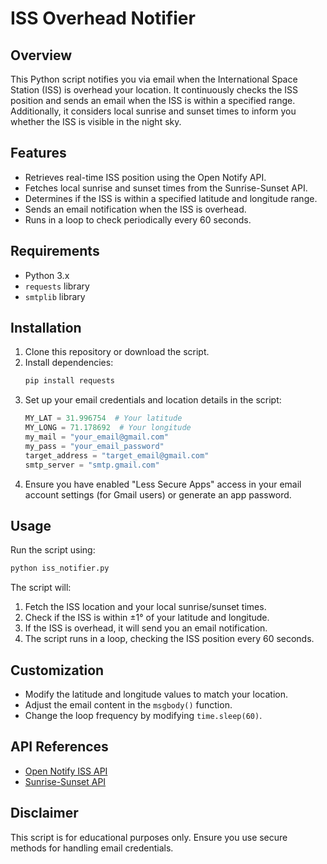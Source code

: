 # ISS Overhead Notifier

## Overview
This Python script notifies you via email when the International Space Station (ISS) is overhead your location. It continuously checks the ISS position and sends an email when the ISS is within a specified range. Additionally, it considers local sunrise and sunset times to inform you whether the ISS is visible in the night sky.

## Features
- Retrieves real-time ISS position using the Open Notify API.
- Fetches local sunrise and sunset times from the Sunrise-Sunset API.
- Determines if the ISS is within a specified latitude and longitude range.
- Sends an email notification when the ISS is overhead.
- Runs in a loop to check periodically every 60 seconds.

## Requirements
- Python 3.x
- `requests` library
- `smtplib` library

## Installation
1. Clone this repository or download the script.
2. Install dependencies:
   ```sh
   pip install requests
   ```
3. Set up your email credentials and location details in the script:
   ```python
   MY_LAT = 31.996754  # Your latitude
   MY_LONG = 71.178692  # Your longitude
   my_mail = "your_email@gmail.com"
   my_pass = "your_email_password"
   target_address = "target_email@gmail.com"
   smtp_server = "smtp.gmail.com"
   ```
4. Ensure you have enabled "Less Secure Apps" access in your email account settings (for Gmail users) or generate an app password.

## Usage
Run the script using:
```sh
python iss_notifier.py
```
The script will:
1. Fetch the ISS location and your local sunrise/sunset times.
2. Check if the ISS is within ±1° of your latitude and longitude.
3. If the ISS is overhead, it will send you an email notification.
4. The script runs in a loop, checking the ISS position every 60 seconds.

## Customization
- Modify the latitude and longitude values to match your location.
- Adjust the email content in the `msgbody()` function.
- Change the loop frequency by modifying `time.sleep(60)`.

## API References
- [Open Notify ISS API](http://open-notify.org/Open-Notify-API/)
- [Sunrise-Sunset API](https://sunrise-sunset.org/api)

## Disclaimer
This script is for educational purposes only. Ensure you use secure methods for handling email credentials.

